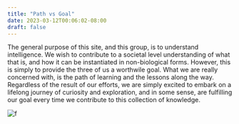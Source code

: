 ```yaml
---
title: "Path vs Goal"
date: 2023-03-12T00:06:02-08:00
draft: false
---
```


The general purpose of this site, and this group, is to understand intelligence. We wish to contribute to a societal level understanding of what that is, and how it can be instantiated in non-biological forms. However, this is simply to provide the three of us a worthwile goal. What we are really concerned with, is the path of learning and the lessons along the way. Regardless of the result of our efforts, we are simply excited to embark on a lifelong journey of curiosity and exploration, and in some sense, are fulfilling our goal every time we contribute to this collection of knowledge. 

![f](/images/home.jpg "5845")